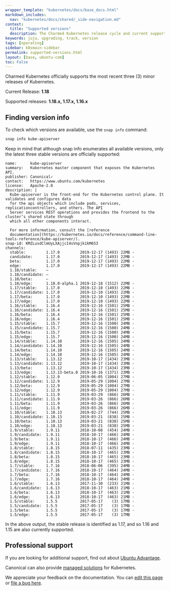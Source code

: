 ```yaml
---
wrapper_template: "kubernetes/docs/base_docs.html"
markdown_includes:
  nav: "kubernetes/docs/shared/_side-navigation.md"
context:
  title: "Supported versions"
  description: The Charmed Kubernetes release cycle and current supported versions.
keywords: juju, upgrading, track, version
tags: [operating]
sidebar: k8smain-sidebar
permalink: supported-versions.html
layout: [base, ubuntu-com]
toc: False
---
```


Charmed Kubernetes officially supports the most recent three (3) minor releases
of Kubernetes.

Current Release: **1.18**

Supported releases: **1.18.x, 1.17.x, 1.16.x**

## Finding version info

To check which versions are available, use the `snap info` command:

```bash
snap info kube-apiserver
```

Keep in mind that although snap info enumerates all available versions, only
the latest three stable versions are officially supported:

```no-highlight
name:      kube-apiserver
summary:   Kubernetes master component that exposes the Kubernetes API.
publisher: Canonical✓
contact:   https://www.ubuntu.com/kubernetes
license:   Apache-2.0
description: |
  Kube-apiserver is the front-end for the Kubernetes control plane. It validates and configures data
  for the api objects which include pods, services, replicationcontrollers, and others. The API
  Server services REST operations and provides the frontend to the cluster’s shared state through
  which all other components interact.

  For more information, consult the [reference
  documentation](https://kubernetes.io/docs/reference/command-line-tools-reference/kube-apiserver/).
snap-id: KMZLusdClmUyLXAjjcI4sVnpjk1kM653
channels:
  stable:         1.17.0         2019-12-17 (1493) 22MB -
  candidate:      1.17.0         2019-12-17 (1493) 22MB -
  beta:           1.17.0         2019-12-17 (1493) 22MB -
  edge:           1.17.0         2019-12-17 (1493) 22MB -
  1.18/stable:    –
  1.18/candidate: –
  1.18/beta:      –
  1.18/edge:      1.18.0-alpha.1 2019-12-18 (1512) 22MB -
  1.17/stable:    1.17.0         2019-12-10 (1493) 22MB -
  1.17/candidate: 1.17.0         2019-12-10 (1493) 22MB -
  1.17/beta:      1.17.0         2019-12-10 (1493) 22MB -
  1.17/edge:      1.17.0         2019-12-10 (1493) 22MB -
  1.16/stable:    1.16.4         2019-12-16 (1501) 25MB -
  1.16/candidate: 1.16.4         2019-12-16 (1501) 25MB -
  1.16/beta:      1.16.4         2019-12-16 (1501) 25MB -
  1.16/edge:      1.16.4         2019-12-16 (1501) 25MB -
  1.15/stable:    1.15.7         2019-12-16 (1500) 24MB -
  1.15/candidate: 1.15.7         2019-12-16 (1500) 24MB -
  1.15/beta:      1.15.7         2019-12-16 (1500) 24MB -
  1.15/edge:      1.15.7         2019-12-16 (1500) 24MB -
  1.14/stable:    1.14.10        2019-12-16 (1505) 24MB -
  1.14/candidate: 1.14.10        2019-12-16 (1505) 24MB -
  1.14/beta:      1.14.10        2019-12-16 (1505) 24MB -
  1.14/edge:      1.14.10        2019-12-16 (1505) 24MB -
  1.13/stable:    1.13.12        2019-10-17 (1434) 23MB -
  1.13/candidate: 1.13.12        2019-10-17 (1434) 23MB -
  1.13/beta:      1.13.12        2019-10-17 (1434) 23MB -
  1.13/edge:      1.13.13-beta.0 2019-10-16 (1371) 23MB -
  1.12/stable:    1.12.9         2019-06-05 (1004) 27MB -
  1.12/candidate: 1.12.9         2019-05-29 (1004) 27MB -
  1.12/beta:      1.12.9         2019-05-29 (1004) 27MB -
  1.12/edge:      1.12.9         2019-05-29 (1004) 27MB -
  1.11/stable:    1.11.9         2019-03-29  (866) 26MB -
  1.11/candidate: 1.11.9         2019-03-26  (866) 26MB -
  1.11/beta:      1.11.9         2019-03-26  (866) 26MB -
  1.11/edge:      1.11.9         2019-03-26  (866) 26MB -
  1.10/stable:    1.10.13        2019-02-27  (744) 25MB -
  1.10/candidate: 1.10.13        2019-03-21  (838) 25MB -
  1.10/beta:      1.10.13        2019-03-21  (838) 25MB -
  1.10/edge:      1.10.13        2019-03-21  (838) 25MB -
  1.9/stable:     1.9.11         2018-10-08  (454) 24MB -
  1.9/candidate:  1.9.11         2018-10-17  (466) 24MB -
  1.9/beta:       1.9.11         2018-10-17  (466) 24MB -
  1.9/edge:       1.9.11         2018-10-17  (466) 24MB -
  1.8/stable:     1.8.15         2018-07-11  (435) 23MB -
  1.8/candidate:  1.8.15         2018-10-17  (465) 23MB -
  1.8/beta:       1.8.15         2018-10-17  (465) 23MB -
  1.8/edge:       1.8.15         2018-10-17  (465) 23MB -
  1.7/stable:     1.7.16         2018-06-06  (395) 24MB -
  1.7/candidate:  1.7.16         2018-10-17  (464) 24MB -
  1.7/beta:       1.7.16         2018-10-17  (464) 24MB -
  1.7/edge:       1.7.16         2018-10-17  (464) 24MB -
  1.6/stable:     1.6.13         2017-11-30  (233) 21MB -
  1.6/candidate:  1.6.13         2018-10-17  (463) 21MB -
  1.6/beta:       1.6.13         2018-10-17  (463) 21MB -
  1.6/edge:       1.6.13         2018-10-17  (463) 21MB -
  1.5/stable:     1.5.5          2017-05-17    (3) 17MB -
  1.5/candidate:  1.5.5          2017-05-17    (3) 17MB -
  1.5/beta:       1.5.5          2017-05-17    (3) 17MB -
  1.5/edge:       1.5.5          2017-05-17    (3) 17MB
  ```

In the above output, the stable release is identified as 1.17, and so 1.16 and
1.15 are also currently supported.

## Professional support

If you are looking for additional support, find out about [Ubuntu Advantage][support].

Canonical can also provide [managed solutions][managed] for Kubernetes.

<!-- FEEDBACK -->
<div class="p-notification--information">
  <p class="p-notification__response">
    We appreciate your feedback on the documentation. You can
    <a href="https://github.com/charmed-kubernetes/kubernetes-docs/edit/master/pages/k8s/supported-versions.md" class="p-notification__action">edit this page</a>
    or
    <a href="https://github.com/charmed-kubernetes/kubernetes-docs/issues/new" class="p-notification__action">file a bug here</a>.
  </p>
</div>

<!-- LINKS -->

[support]: /support
[managed]: /kubernetes/managed
